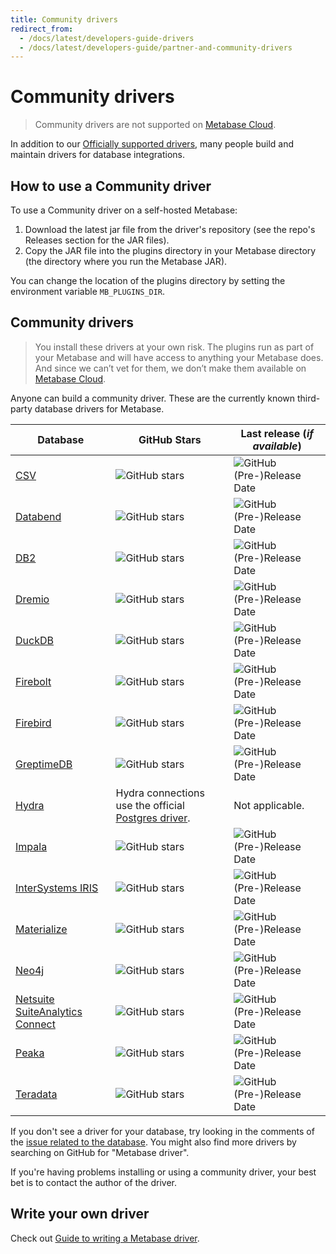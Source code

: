 ```yaml
---
title: Community drivers
redirect_from:
  - /docs/latest/developers-guide-drivers
  - /docs/latest/developers-guide/partner-and-community-drivers
---
```


# Community drivers

> Community drivers are not supported on [Metabase Cloud](https://www.metabase.com/cloud/).

In addition to our [Officially supported drivers](../databases/connecting.md#connecting-to-supported-databases), many people build and maintain drivers for database integrations.

## How to use a Community driver

To use a Community driver on a self-hosted Metabase:

1. Download the latest jar file from the driver's repository (see the repo's Releases section for the JAR files).
2. Copy the JAR file into the plugins directory in your Metabase directory (the directory where you run the Metabase JAR).

You can change the location of the plugins directory by setting the environment variable `MB_PLUGINS_DIR`.

## Community drivers

> You install these drivers at your own risk. The plugins run as part of your Metabase and will have access to anything your Metabase does. And since we can’t vet for them, we don’t make them available on [Metabase Cloud](https://www.metabase.com/cloud/).

Anyone can build a community driver. These are the currently known third-party database drivers for Metabase.

| Database                                                                              | GitHub Stars                                                                                       | Last release (_if available_)                                                                                              |
| ------------------------------------------------------------------------------------- | -------------------------------------------------------------------------------------------------- | -------------------------------------------------------------------------------------------------------------------------- |
| [CSV](https://github.com/Markenson/csv-metabase-driver)                               | ![GitHub stars](https://img.shields.io/github/stars/Markenson/csv-metabase-driver)                 | ![GitHub (Pre-)Release Date](https://img.shields.io/github/release-date-pre/Markenson/csv-metabase-driver)                 |
| [Databend](https://github.com/databendcloud/metabase-databend-driver)                 | ![GitHub stars](https://img.shields.io/github/stars/databendcloud/metabase-databend-driver)        | ![GitHub (Pre-)Release Date](https://img.shields.io/github/release-date-pre/databendcloud/metabase-databend-driver)        |
| [DB2](https://github.com/damienchambe/metabase-db2-driver)                            | ![GitHub stars](https://img.shields.io/github/stars/damienchambe/metabase-db2-driver)              | ![GitHub (Pre-)Release Date](https://img.shields.io/github/release-date-pre/damienchambe/metabase-db2-driver)              |
| [Dremio](https://github.com/Baoqi/metabase-dremio-driver)                             | ![GitHub stars](https://img.shields.io/github/stars/Baoqi/metabase-dremio-driver)                  | ![GitHub (Pre-)Release Date](https://img.shields.io/github/release-date-pre/Baoqi/metabase-dremio-driver)                  |
| [DuckDB](https://github.com/MotherDuck-Open-Source/metabase_duckdb_driver)            | ![GitHub stars](https://img.shields.io/github/stars/MotherDuck-Open-Source/metabase_duckdb_driver) | ![GitHub (Pre-)Release Date](https://img.shields.io/github/release-date-pre/MotherDuck-Open-Source/metabase_duckdb_driver) |
| [Firebolt](https://github.com/firebolt-db/metabase-firebolt-driver)                   | ![GitHub stars](https://img.shields.io/github/stars/firebolt-db/metabase-firebolt-driver)          | ![GitHub (Pre-)Release Date](https://img.shields.io/github/release-date-pre/firebolt-db/metabase-firebolt-driver)          |
| [Firebird](https://github.com/evosec/metabase-firebird-driver)                        | ![GitHub stars](https://img.shields.io/github/stars/evosec/metabase-firebird-driver)               | ![GitHub (Pre-)Release Date](https://img.shields.io/github/release-date-pre/evosec/metabase-firebird-driver)               |
| [GreptimeDB](https://github.com/greptimeteam/greptimedb-metabase-driver)              | ![GitHub stars](https://img.shields.io/github/stars/greptimeteam/greptimedb-metabase-driver)       | ![GitHub (Pre-)Release Date](https://img.shields.io/github/release-date-pre/greptimeteam/greptimedb-metabase-driver)       |
| [Hydra](https://www.hydra.so/blog-posts/2022-09-28-metabase-and-hydra)                | Hydra connections use the official [Postgres driver](../databases/connections/postgresql.md).      | Not applicable.                                                                                                            |
| [Impala](https://github.com/brenoae/metabase-impala-driver)                           | ![GitHub stars](https://img.shields.io/github/stars/brenoae/metabase-impala-driver)                | ![GitHub (Pre-)Release Date](https://img.shields.io/github/release-date-pre/brenoae/metabase-impala-driver)                |
| [InterSystems IRIS](https://github.com/Siddardar/metabase-iris-driver/tree/main)      | ![GitHub stars](https://img.shields.io/github/stars/Siddardar/metabase-iris-driver)                | ![GitHub (Pre-)Release Date](https://img.shields.io/github/release-date-pre/Siddardar/metabase-iris-driver)                |
| [Materialize](https://github.com/MaterializeInc/metabase-materialize-driver)          | ![GitHub stars](https://img.shields.io/github/stars/MaterializeInc/metabase-materialize-driver)    | ![GitHub (Pre-)Release Date](https://img.shields.io/github/release-date-pre/MaterializeInc/metabase-materialize-driver)    |
| [Neo4j](https://github.com/StronkMan/metabase-neo4j-driver)                           | ![GitHub stars](https://img.shields.io/github/stars/StronkMan/metabase-neo4j-driver)               | ![GitHub (Pre-)Release Date](https://img.shields.io/github/release-date-pre/StronkMan/metabase-neo4j-driver)               |
| [Netsuite SuiteAnalytics Connect](https://github.com/ericcj/metabase-netsuite-driver) | ![GitHub stars](https://img.shields.io/github/stars/ericcj/metabase-netsuite-driver)               | ![GitHub (Pre-)Release Date](https://img.shields.io/github/release-date-pre/ericcj/metabase-netsuite-driver)               |
| [Peaka](https://github.com/peakacom/metabase-driver)                                  | ![GitHub stars](https://img.shields.io/github/stars/peakacom/metabase-driver)                      | ![GitHub (Pre-)Release Date](https://img.shields.io/github/release-date-pre/peakacom/metabase-driver)                      |
| [Teradata](https://github.com/swisscom-bigdata/metabase-teradata-driver)              | ![GitHub stars](https://img.shields.io/github/stars/swisscom-bigdata/metabase-teradata-driver)     | ![GitHub (Pre-)Release Date](https://img.shields.io/github/release-date-pre/swisscom-bigdata/metabase-teradata-driver)     |

If you don't see a driver for your database, try looking in the comments of the [issue related to the database](https://github.com/metabase/metabase/labels/Database%2F). You might also find more drivers by searching on GitHub for "Metabase driver".

If you're having problems installing or using a community driver, your best bet is to contact the author of the driver.

## Write your own driver

Check out [Guide to writing a Metabase driver](./drivers/start.md).
